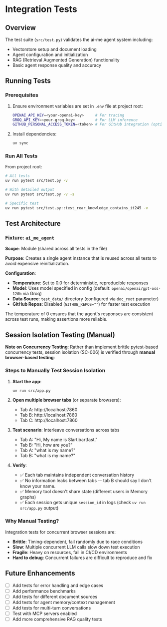# Integration Tests

## Overview

The test suite (`src/test.py`) validates the ai-me agent system including:
- Vectorstore setup and document loading
- Agent configuration and initialization
- RAG (Retrieval Augmented Generation) functionality
- Basic agent response quality and accuracy

## Running Tests

### Prerequisites

1. Ensure environment variables are set in `.env` file at project root:
   ```bash
   OPENAI_API_KEY=<your-openai-key>     # For tracing
   GROQ_API_KEY=<your-groq-key>         # For LLM inference
   GITHUB_PERSONAL_ACCESS_TOKEN=<token> # For GitHub integration (optional for tests)
   ```

2. Install dependencies:
   ```bash
   uv sync
   ```

### Run All Tests

From project root:
```bash
# All tests
uv run pytest src/test.py -v

# With detailed output
uv run pytest src/test.py -v -s

# Specific test
uv run pytest src/test.py::test_rear_knowledge_contains_it245 -v
```

## Test Architecture

### Fixture: `ai_me_agent`

**Scope**: Module (shared across all tests in the file)

**Purpose**: Creates a single agent instance that is reused across all tests to avoid expensive reinitialization.

**Configuration**:
- **Temperature**: Set to 0.0 for deterministic, reproducible responses
- **Model**: Uses model specified in config (default: `openai/openai/gpt-oss-120b` via Groq)
- **Data Source**: `test_data/` directory (configured via `doc_root` parameter)
- **GitHub Repos**: Disabled (`GITHUB_REPOS=""`) for faster test execution

The temperature of 0 ensures that the agent's responses are consistent across test runs, making assertions more reliable.

## Session Isolation Testing (Manual)

**Note on Concurrency Testing**: Rather than implement brittle pytest-based concurrency tests, session isolation (SC-006) is verified through **manual browser-based testing**:

### Steps to Manually Test Session Isolation

1. **Start the app**:
   ```bash
   uv run src/app.py
   ```

2. **Open multiple browser tabs** (or separate browsers):
   - Tab A: http://localhost:7860
   - Tab B: http://localhost:7860
   - Tab C: http://localhost:7860

3. **Test scenario**: Interleave conversations across tabs
   - Tab A: "Hi, My name is Slartibartfast."
   - Tab B: "Hi, how are you?"
   - Tab A: "what is my name?"
   - Tab B: "what is my name?"

4. **Verify**:
   - ✅ Each tab maintains independent conversation history
   - ✅ No information leaks between tabs -- tab B should say I don't know your name.
   - ✅ Memory tool doesn't share state (different users in Memory graphs)
   - ✅ Each session gets unique `session_id` in logs (check `uv run src/app.py` output)

### Why Manual Testing?

Integration tests for concurrent browser sessions are:
- **Brittle**: Timing-dependent, fail randomly due to race conditions
- **Slow**: Multiple concurrent LLM calls slow down test execution
- **Fragile**: Heavy on resources, fail in CI/CD environments
- **Hard to debug**: Concurrent failures are difficult to reproduce and fix


## Future Enhancements
- [ ] Add tests for error handling and edge cases
- [ ] Add performance benchmarks
- [ ] Add tests for different document sources
- [ ] Add tests for agent memory/context management
- [ ] Add tests for multi-turn conversations
- [ ] Test with MCP servers enabled
- [ ] Add more comprehensive RAG quality tests
